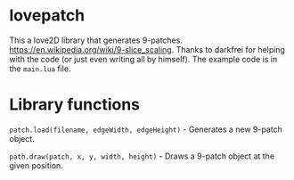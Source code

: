 # lovepatch

This a love2D library that generates 9-patches. https://en.wikipedia.org/wiki/9-slice_scaling. Thanks to darkfrei for helping with the code (or just even writing all by himself).
The example code is in the `main.lua` file.

# Library functions

`patch.load(filename, edgeWidth, edgeHeight)` - Generates a new 9-patch object.

`path.draw(patch, x, y, width, height)` - Draws a 9-patch object at the given position.

